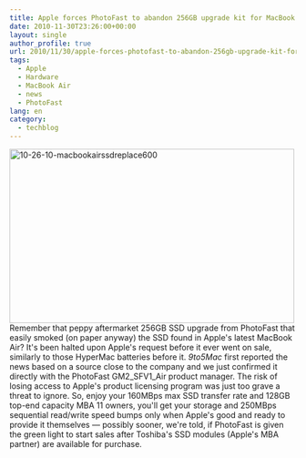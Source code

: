 ```yaml
---
title: Apple forces PhotoFast to abandon 256GB upgrade kit for MacBook Airs
date: 2010-11-30T23:26:00+00:00
layout: single
author_profile: true
url: 2010/11/30/apple-forces-photofast-to-abandon-256gb-upgrade-kit-for-macbook-airs/
tags:
  - Apple
  - Hardware
  - MacBook Air
  - news
  - PhotoFast
lang: en
category: 
  - techblog
---
```

[<img title="10-26-10-macbookairssdreplace600" border="0" alt="10-26-10-macbookairssdreplace600" src="http://lh5.ggpht.com/_vaUVXcmC3OI/TPWBIxaoxII/AAAAAAAADUA/o-yWLY8czTA/10-26-10-macbookairssdreplace600_thumb.jpg?imgmax=800" width="500" height="306" />](http://lh5.ggpht.com/_vaUVXcmC3OI/TPWBGBrXV4I/AAAAAAAADT8/HNjd4pv8920/s1600-h/10-26-10-macbookairssdreplace600%5B2%5D.jpg)Remember that peppy aftermarket 256GB SSD upgrade from PhotoFast that easily smoked (on paper anyway) the SSD found in Apple's latest MacBook Air? It's been halted upon Apple's request before it ever went on sale, similarly to those HyperMac batteries before it. _9to5Mac_ first reported the news based on a source close to the company and we just confirmed it directly with the PhotoFast GM2\_SFV1\_Air product manager. The risk of losing access to Apple's product licensing program was just too grave a threat to ignore. So, enjoy your 160MBps max SSD transfer rate and 128GB top-end capacity MBA 11 owners, you'll get your storage and 250MBps sequential read/write speed bumps only when Apple's good and ready to provide it themselves — possibly sooner, we're told, if PhotoFast is given the green light to start sales after Toshiba's SSD modules (Apple's MBA partner) are available for purchase.